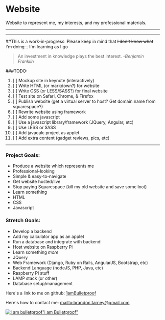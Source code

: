 # Website
Website to represent me, my interests, and my professional materials.

***
***

##This is a work-in-progress:
Please keep in mind that ~~I don't know what I'm doing...~~ I'm learning as I go
>An investment in knowledge plays the best interest. *-Benjamin Franklin*

###TODO:
1. [ ] Mockup site in keynote (interactively)
2. [ ] Write HTML (or markdown?) for website
3. [ ] Write CSS (or LESS/SASS?) for final website
4. [ ] Test site on Safari, Chrome, & Firefox
5. [ ] Publish website (get a virtual server to host? Get domain name from squarespace?)
6. [ ] Rewrite website using framework 
7. [ ] Add some javascript
8. [ ] Use a javascript library/framework (JQuery, Angular, etc)
9. [ ] Use LESS or SASS
10. [ ] Add javacalc project as applet
11. [ ] Add extra content (gadget reviews, pics, etc)

***

### Project Goals:
- Produce a website which represents me 
 - Professional-looking
 - Simple & easy-to-navigate
- Get website hosted/live
- Stop paying Squarespace (kill my old website and save some loot)
- Learn something
 - HTML
 - CSS
 - Javascript
 
### Stretch Goals:
- Develop a backend
- Add my calculator app as an applet
- Run a database and integrate with backend
- Host website on Raspberry Pi
- Learn something *more*
 - JQuery
 - Web Framework (Django, Ruby on Rails, AngularJS, Bootstrap, etc)
 - Backend Language (nodeJS, PHP, Java, etc)
 - Raspberry Pi stuff
 - LAMP stack (or other)
 - Database setup/management

Here's a link to me on github: [1amBulletproof](https://github.com/1amBulletproof)

Here's how to contact me: <mailto:brandon.tarney@gmail.com>

[![I am bulletproof](http://nehandaradio.com/wp-content/uploads/2011/04/Bullet-Proof-Vest.jpg)"I am Bulletproof"](http://nehandaradio.com/wp-content/uploads/2011/04/Bullet-Proof-Vest.jpg)
